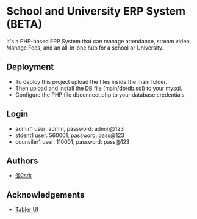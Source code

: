 
# School and University ERP System (BETA)

It's a PHP-based ERP System that can manage attendance, stream video, Manage Fees, and an all-in-one hub for a school or University.


## Deployment

- To deploy this project upload the files inside the main folder.
- Then upload and install the DB file (main/db/db.sql) to your mysql.
- Configure the PHP file dbconnect.php to your database credentials.




## Login

- admin1 user: admin, password: admin@123
- stdent1 user: 560001, password: pass@123
- counsiler1 user: 110001, password: pass@123



## Authors

- [@2srk](https://www.github.com/2srk)


## Acknowledgements

 - [Tabler UI](https://github.com/tabler/tabler)


